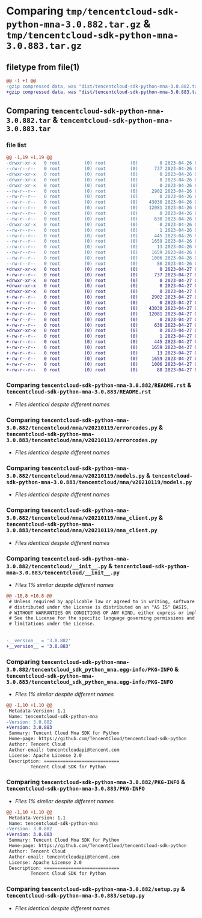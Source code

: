 # Comparing `tmp/tencentcloud-sdk-python-mna-3.0.882.tar.gz` & `tmp/tencentcloud-sdk-python-mna-3.0.883.tar.gz`

## filetype from file(1)

```diff
@@ -1 +1 @@
-gzip compressed data, was "dist/tencentcloud-sdk-python-mna-3.0.882.tar", last modified: Wed Apr 26 03:38:43 2023, max compression
+gzip compressed data, was "dist/tencentcloud-sdk-python-mna-3.0.883.tar", last modified: Thu Apr 27 00:40:41 2023, max compression
```

## Comparing `tencentcloud-sdk-python-mna-3.0.882.tar` & `tencentcloud-sdk-python-mna-3.0.883.tar`

### file list

```diff
@@ -1,19 +1,19 @@
-drwxr-xr-x   0 root         (0) root         (0)        0 2023-04-26 03:38:43.000000 tencentcloud-sdk-python-mna-3.0.882/
--rw-r--r--   0 root         (0) root         (0)      737 2023-04-26 03:38:43.000000 tencentcloud-sdk-python-mna-3.0.882/README.rst
-drwxr-xr-x   0 root         (0) root         (0)        0 2023-04-26 03:38:43.000000 tencentcloud-sdk-python-mna-3.0.882/tencentcloud/
-drwxr-xr-x   0 root         (0) root         (0)        0 2023-04-26 03:38:43.000000 tencentcloud-sdk-python-mna-3.0.882/tencentcloud/mna/
-drwxr-xr-x   0 root         (0) root         (0)        0 2023-04-26 03:38:43.000000 tencentcloud-sdk-python-mna-3.0.882/tencentcloud/mna/v20210119/
--rw-r--r--   0 root         (0) root         (0)     2902 2023-04-26 03:38:43.000000 tencentcloud-sdk-python-mna-3.0.882/tencentcloud/mna/v20210119/errorcodes.py
--rw-r--r--   0 root         (0) root         (0)        0 2023-04-26 03:38:43.000000 tencentcloud-sdk-python-mna-3.0.882/tencentcloud/mna/v20210119/__init__.py
--rw-r--r--   0 root         (0) root         (0)    43030 2023-04-26 03:38:43.000000 tencentcloud-sdk-python-mna-3.0.882/tencentcloud/mna/v20210119/models.py
--rw-r--r--   0 root         (0) root         (0)    12081 2023-04-26 03:38:43.000000 tencentcloud-sdk-python-mna-3.0.882/tencentcloud/mna/v20210119/mna_client.py
--rw-r--r--   0 root         (0) root         (0)        0 2023-04-26 03:38:43.000000 tencentcloud-sdk-python-mna-3.0.882/tencentcloud/mna/__init__.py
--rw-r--r--   0 root         (0) root         (0)      630 2023-04-26 03:38:43.000000 tencentcloud-sdk-python-mna-3.0.882/tencentcloud/__init__.py
-drwxr-xr-x   0 root         (0) root         (0)        0 2023-04-26 03:38:43.000000 tencentcloud-sdk-python-mna-3.0.882/tencentcloud_sdk_python_mna.egg-info/
--rw-r--r--   0 root         (0) root         (0)        1 2023-04-26 03:38:43.000000 tencentcloud-sdk-python-mna-3.0.882/tencentcloud_sdk_python_mna.egg-info/dependency_links.txt
--rw-r--r--   0 root         (0) root         (0)      445 2023-04-26 03:38:43.000000 tencentcloud-sdk-python-mna-3.0.882/tencentcloud_sdk_python_mna.egg-info/SOURCES.txt
--rw-r--r--   0 root         (0) root         (0)     1659 2023-04-26 03:38:43.000000 tencentcloud-sdk-python-mna-3.0.882/tencentcloud_sdk_python_mna.egg-info/PKG-INFO
--rw-r--r--   0 root         (0) root         (0)       13 2023-04-26 03:38:43.000000 tencentcloud-sdk-python-mna-3.0.882/tencentcloud_sdk_python_mna.egg-info/top_level.txt
--rw-r--r--   0 root         (0) root         (0)     1659 2023-04-26 03:38:43.000000 tencentcloud-sdk-python-mna-3.0.882/PKG-INFO
--rw-r--r--   0 root         (0) root         (0)     1006 2023-04-26 03:38:43.000000 tencentcloud-sdk-python-mna-3.0.882/setup.py
--rw-r--r--   0 root         (0) root         (0)       88 2023-04-26 03:38:43.000000 tencentcloud-sdk-python-mna-3.0.882/setup.cfg
+drwxr-xr-x   0 root         (0) root         (0)        0 2023-04-27 00:40:41.000000 tencentcloud-sdk-python-mna-3.0.883/
+-rw-r--r--   0 root         (0) root         (0)      737 2023-04-27 00:40:41.000000 tencentcloud-sdk-python-mna-3.0.883/README.rst
+drwxr-xr-x   0 root         (0) root         (0)        0 2023-04-27 00:40:41.000000 tencentcloud-sdk-python-mna-3.0.883/tencentcloud/
+drwxr-xr-x   0 root         (0) root         (0)        0 2023-04-27 00:40:41.000000 tencentcloud-sdk-python-mna-3.0.883/tencentcloud/mna/
+drwxr-xr-x   0 root         (0) root         (0)        0 2023-04-27 00:40:41.000000 tencentcloud-sdk-python-mna-3.0.883/tencentcloud/mna/v20210119/
+-rw-r--r--   0 root         (0) root         (0)     2902 2023-04-27 00:40:41.000000 tencentcloud-sdk-python-mna-3.0.883/tencentcloud/mna/v20210119/errorcodes.py
+-rw-r--r--   0 root         (0) root         (0)        0 2023-04-27 00:40:41.000000 tencentcloud-sdk-python-mna-3.0.883/tencentcloud/mna/v20210119/__init__.py
+-rw-r--r--   0 root         (0) root         (0)    43030 2023-04-27 00:40:41.000000 tencentcloud-sdk-python-mna-3.0.883/tencentcloud/mna/v20210119/models.py
+-rw-r--r--   0 root         (0) root         (0)    12081 2023-04-27 00:40:41.000000 tencentcloud-sdk-python-mna-3.0.883/tencentcloud/mna/v20210119/mna_client.py
+-rw-r--r--   0 root         (0) root         (0)        0 2023-04-27 00:40:41.000000 tencentcloud-sdk-python-mna-3.0.883/tencentcloud/mna/__init__.py
+-rw-r--r--   0 root         (0) root         (0)      630 2023-04-27 00:40:41.000000 tencentcloud-sdk-python-mna-3.0.883/tencentcloud/__init__.py
+drwxr-xr-x   0 root         (0) root         (0)        0 2023-04-27 00:40:41.000000 tencentcloud-sdk-python-mna-3.0.883/tencentcloud_sdk_python_mna.egg-info/
+-rw-r--r--   0 root         (0) root         (0)        1 2023-04-27 00:40:41.000000 tencentcloud-sdk-python-mna-3.0.883/tencentcloud_sdk_python_mna.egg-info/dependency_links.txt
+-rw-r--r--   0 root         (0) root         (0)      445 2023-04-27 00:40:41.000000 tencentcloud-sdk-python-mna-3.0.883/tencentcloud_sdk_python_mna.egg-info/SOURCES.txt
+-rw-r--r--   0 root         (0) root         (0)     1659 2023-04-27 00:40:41.000000 tencentcloud-sdk-python-mna-3.0.883/tencentcloud_sdk_python_mna.egg-info/PKG-INFO
+-rw-r--r--   0 root         (0) root         (0)       13 2023-04-27 00:40:41.000000 tencentcloud-sdk-python-mna-3.0.883/tencentcloud_sdk_python_mna.egg-info/top_level.txt
+-rw-r--r--   0 root         (0) root         (0)     1659 2023-04-27 00:40:41.000000 tencentcloud-sdk-python-mna-3.0.883/PKG-INFO
+-rw-r--r--   0 root         (0) root         (0)     1006 2023-04-27 00:40:41.000000 tencentcloud-sdk-python-mna-3.0.883/setup.py
+-rw-r--r--   0 root         (0) root         (0)       88 2023-04-27 00:40:41.000000 tencentcloud-sdk-python-mna-3.0.883/setup.cfg
```

### Comparing `tencentcloud-sdk-python-mna-3.0.882/README.rst` & `tencentcloud-sdk-python-mna-3.0.883/README.rst`

 * *Files identical despite different names*

### Comparing `tencentcloud-sdk-python-mna-3.0.882/tencentcloud/mna/v20210119/errorcodes.py` & `tencentcloud-sdk-python-mna-3.0.883/tencentcloud/mna/v20210119/errorcodes.py`

 * *Files identical despite different names*

### Comparing `tencentcloud-sdk-python-mna-3.0.882/tencentcloud/mna/v20210119/models.py` & `tencentcloud-sdk-python-mna-3.0.883/tencentcloud/mna/v20210119/models.py`

 * *Files identical despite different names*

### Comparing `tencentcloud-sdk-python-mna-3.0.882/tencentcloud/mna/v20210119/mna_client.py` & `tencentcloud-sdk-python-mna-3.0.883/tencentcloud/mna/v20210119/mna_client.py`

 * *Files identical despite different names*

### Comparing `tencentcloud-sdk-python-mna-3.0.882/tencentcloud/__init__.py` & `tencentcloud-sdk-python-mna-3.0.883/tencentcloud/__init__.py`

 * *Files 1% similar despite different names*

```diff
@@ -10,8 +10,8 @@
 # Unless required by applicable law or agreed to in writing, software
 # distributed under the License is distributed on an "AS IS" BASIS,
 # WITHOUT WARRANTIES OR CONDITIONS OF ANY KIND, either express or implied.
 # See the License for the specific language governing permissions and
 # limitations under the License.
 
 
-__version__ = '3.0.882'
+__version__ = '3.0.883'
```

### Comparing `tencentcloud-sdk-python-mna-3.0.882/tencentcloud_sdk_python_mna.egg-info/PKG-INFO` & `tencentcloud-sdk-python-mna-3.0.883/tencentcloud_sdk_python_mna.egg-info/PKG-INFO`

 * *Files 1% similar despite different names*

```diff
@@ -1,10 +1,10 @@
 Metadata-Version: 1.1
 Name: tencentcloud-sdk-python-mna
-Version: 3.0.882
+Version: 3.0.883
 Summary: Tencent Cloud Mna SDK for Python
 Home-page: https://github.com/TencentCloud/tencentcloud-sdk-python
 Author: Tencent Cloud
 Author-email: tencentcloudapi@tencent.com
 License: Apache License 2.0
 Description: ============================
         Tencent Cloud SDK for Python
```

### Comparing `tencentcloud-sdk-python-mna-3.0.882/PKG-INFO` & `tencentcloud-sdk-python-mna-3.0.883/PKG-INFO`

 * *Files 1% similar despite different names*

```diff
@@ -1,10 +1,10 @@
 Metadata-Version: 1.1
 Name: tencentcloud-sdk-python-mna
-Version: 3.0.882
+Version: 3.0.883
 Summary: Tencent Cloud Mna SDK for Python
 Home-page: https://github.com/TencentCloud/tencentcloud-sdk-python
 Author: Tencent Cloud
 Author-email: tencentcloudapi@tencent.com
 License: Apache License 2.0
 Description: ============================
         Tencent Cloud SDK for Python
```

### Comparing `tencentcloud-sdk-python-mna-3.0.882/setup.py` & `tencentcloud-sdk-python-mna-3.0.883/setup.py`

 * *Files identical despite different names*

